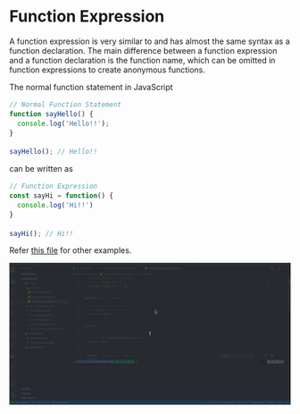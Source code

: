 # Function Expression

A function expression is very similar to and has almost the same syntax as a function declaration. The main difference between a function expression and a function declaration is the function name, which can be omitted in function expressions to create anonymous functions.  

The normal function statement in JavaScript   
```javascript
// Normal Function Statement
function sayHello() {
  console.log('Hello!!');
}

sayHello(); // Hello!!
```
can be written as 

```javascript 
// Function Expression 
const sayHi = function() {
  console.log('Hi!!')
}

sayHi(); // Hi!!
```

Refer [this file](./examples/03_functionExpression.js) for other examples.  

![Function Expression](../screenshots/functionExpression.gif) 
